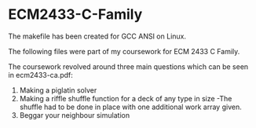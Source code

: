 # ECM2433-C-Family

The makefile has been created for GCC ANSI on Linux.

The following files were part of my coursework for ECM 2433 C Family.

The coursework revolved around three main questions which can be seen in ecm2433-ca.pdf: 

1. Making a piglatin solver
2. Making a riffle shuffle function for a deck of any type in size
      -The shuffle had to be done in place with one additional work array given.
3. Beggar your neighbour simulation
